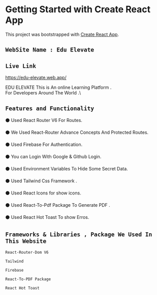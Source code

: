 # Getting Started with Create React App

This project was bootstrapped with [Create React App](https://github.com/facebook/create-react-app).


## `WebSite Name : Edu Elevate`



## `Live Link`
https://edu-elevate.web.app/


EDU ELEVATE This is An online Learning Platform .\
For Developers Around The World .\

 ## `Features and Functionality`

⚫️ Used React Router V6  For Routes.

⚫️ We Used React-Router Advance Concepts And Protected Routes.

⚫️ Used Firebase For Authentication.

⚫️ You can Login With Google & Github Login.

⚫️ Used Environment Variables To Hide Some Secret Data.

⚫️ Used Tailwind Css Framework .

⚫️ Used React Icons for show icons.

⚫️ Used React-To-Pdf Package  To Generate PDF .

⚫️ Used React Hot Toast To show Erros.


 ## `Frameworks & Libraries , Package We Used In This Website`

 `React-Router-Dom V6`

 `Tailwind`

 `Firebase`

 `React-To-PDF Package`

 `React Hot Toast`


